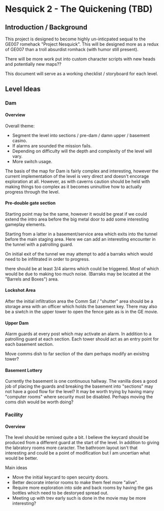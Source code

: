 # Nesquick 2 - The Quickening (TBD)

## Introduction / Background

This project is designed to become highly un-inticpated sequal to the GE007
romehack "Project Nesquick".  This will be designed more as a redux of GE007
than a troll absurdist romhack (with humor still present).

There will be more work put into custom character scripts with new heads and
potentially new maps??

This document will serve as a working checklist / storyboard for each level.

## Level Ideas

### Dam

#### Overview

Overall theme:
 *  Segment the level into sections / pre-dam / damn upper / basement casino.
 *  If alarms are sounded the mission fails.
 *  Depending on difficulty will the depth and complexity of the level will vary.
 *  More switch usage.

The basis of the map for Dam is fairly complex and interesting, however the
current implementation of the level is very direct and doesn't encorage
exploration at all.  However, as with caverns caution should be held with
making things too complex as it becomes uninuitive how to actually progress
through the level.

#### Pre-double gate section

Starting point may be the same, however it would be great if we could
extend the intro area before the big metal door to add some interesting gameplay elements.

Starting from a latter in a basement/service area which exits into the tunnel
before the main staging area. Here we can add an interesting encounter in the
tunnel with a patrolling guard.

On initial exit of the tunnel we may attempt to add a barraks which would need to
be infiltrated in order to progress.

there should be at least 3/4 alarms which could be triggered. Most of which would
be due to making too much noise. (Barraks may be located at the "Barrels and Boxes")
area.

#### Lockshot Area

After the initial infiltration area the Comm Sat / "shutter" area should be a storage
area with an officer which holds the basement key.  There may also be a siwtch in the
upper tower to open the fence gate as is in the GE movie.

#### Upper Dam

Alarm guards at every post which may activate an alarm. In addition to a patrolling
guard at each section. Each tower should act as an entry point for each basement section.

Move comms dish to far section of the dam perhaps modify an exisitng tower?


#### Basement Lottery

Currently the basement is one continuous hallway. The vanilla does a good job of
placing the guards and breaking the basement into "sections" may not have a good
flow for the level? It may be worth trying by having many "computer rooms" where
security must be disabled. Perhaps moving the coms dish would be worth doing?


### Facility 

#### Overview

The level should be remixed quite a bit. I believe the keycard should be produced
from a different guard at the start of the level.  In addition to giving the
labratory rooms more caracter.  The bathroom layout isn't that interesting and
could be a point of modification but I am uncertian what would be better.

Main ideas

*  Move the initial keycard to open secuirty doors.
*  Better decorate interior rooms to make them feel more "alive".
*  Require more exploration into side and back rooms by having the
   gas bottles which need to be destoryed spread out.
*  Meeting up with trev early such is done in the movie may
   be more interesting?
